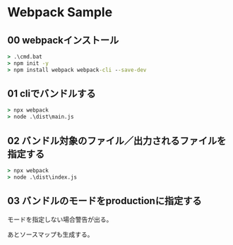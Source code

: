 # Webpack Sample

## 00 webpackインストール

```bat
> .\cmd.bat
> npm init -y
> npm install webpack webpack-cli --save-dev
```

## 01 cliでバンドルする

```bat
> npx webpack
> node .\dist\main.js
```

## 02 バンドル対象のファイル／出力されるファイルを指定する

```bat
> npx webpack
> node .\dist\index.js
```

## 03 バンドルのモードをproductionに指定する

モードを指定しない場合警告が出る。

あとソースマップも生成する。
